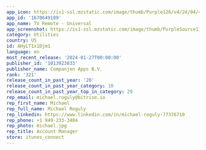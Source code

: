```yaml
---
app_icon: https://is1-ssl.mzstatic.com/image/thumb/Purple126/v4/2d/04/4c/2d044c49-d811-3494-f10c-aeeb39e9a515/AppIcon-0-0-1x_U007emarketing-0-10-0-85-220.png/1024x1024bb.png
app_id: '1670649189'
app_name: TV Remote - Universal
app_screenshot: https://is1-ssl.mzstatic.com/image/thumb/PurpleSource116/v4/3c/4c/b6/3c4cb69c-edbb-7ca9-af16-873b5e7ec946/03179ad5-fd58-4631-b3de-6d802b62d97c_6.5_-_1.png/1242x2688bb.png
category: Utilities
country: US
id: AHyLT1x1Djm1
language: en
most_recent_release: '2024-01-27T00:00:00'
publisher_id: '1013923833'
publisher_name: Companjen Apps B.V.
rank: '321'
release_count_in_past_year: '20'
release_count_in_past_year_category: 10
release_count_in_past_year_top_in_category: 29
rep_email: michael.roguly@bitrise.io
rep_first_name: Michael
rep_full_name: Michael Roguly
rep_linkedin: https://www.linkedin.com/in/michael-roguly-77376710
rep_phone: +1 949-233-3404
rep_photo: michael.jpg
rep_title: Account Manager
store: itunes_connect
---
```

